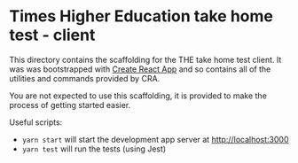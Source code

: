 # Times Higher Education take home test - client

This directory contains the scaffolding for the THE take home test client. It was was bootstrapped with [Create React App](https://github.com/facebook/create-react-app) and so contains all of the utilities and commands provided by CRA.

You are not expected to use this scaffolding, it is provided to make the process of getting started easier.

Useful scripts:

- `yarn start` will start the development app server at [http://localhost:3000](http://localhost:3000)
- `yarn test` will run the tests (using Jest)

